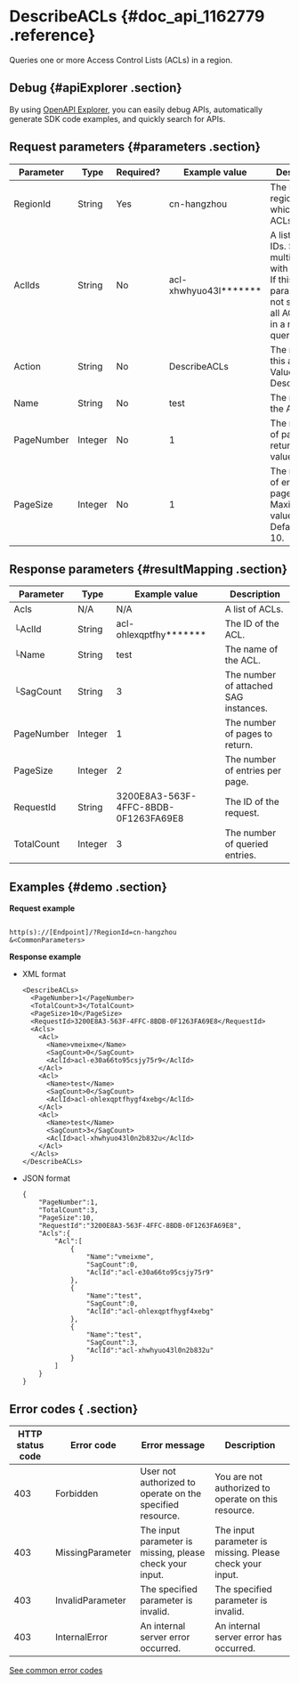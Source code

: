 # DescribeACLs {#doc_api_1162779 .reference}

Queries one or more Access Control Lists \(ACLs\) in a region.

## Debug {#apiExplorer .section}

By using [OpenAPI Explorer](https://api.aliyun.com/#product=Smartag&api=DescribeACLs), you can easily debug APIs, automatically generate SDK code examples, and quickly search for APIs.

## Request parameters {#parameters .section}

|Parameter|Type|Required?|Example value|Description|
|---------|----|---------|-------------|-----------|
|RegionId|String|Yes|cn-hangzhou|The ID of the region to which the ACLs belongs.|
|AclIds|String|No|acl-xhwhyuo43l\*\*\*\*\*\*\*|A list of ACL IDs. Separate multiple IDs with commas. If this parameter is not specified, all ACL rules in a region are queried.|
|Action|String|No|DescribeACLs|The name of this action. Value: DescribeACLs.|
|Name|String|No|test|The name of the ACL.|
|PageNumber|Integer|No|1|The number of pages to return. Default value: 1.|
|PageSize|Integer|No|1|The number of entries per page. Maximum value: 50. Default value: 10.|

## Response parameters {#resultMapping .section}

|Parameter|Type|Example value|Description|
|---------|----|-------------|-----------|
|Acls|N/A|N/A|A list of ACLs.|
|└AclId|String|acl-ohlexqptfhy\*\*\*\*\*\*\*|The ID of the ACL.|
|└Name|String|test|The name of the ACL.|
|└SagCount|String|3|The number of attached SAG instances.|
|PageNumber|Integer|1|The number of pages to return.|
|PageSize|Integer|2|The number of entries per page.|
|RequestId|String|3200E8A3-563F-4FFC-8BDB-0F1263FA69E8|The ID of the request.|
|TotalCount|Integer|3|The number of queried entries.|

## Examples {#demo .section}

**Request example**

``` {#request_demo}

http(s)://[Endpoint]/?RegionId=cn-hangzhou
&<CommonParameters>

```

**Response example**

-   XML format

    ``` {#xml_return_success_demo}
    <DescribeACLs>
      <PageNumber>1</PageNumber>
      <TotalCount>3</TotalCount>
      <PageSize>10</PageSize>
      <RequestId>3200E8A3-563F-4FFC-8BDB-0F1263FA69E8</RequestId>
      <Acls>
        <Acl>
          <Name>vmeixme</Name>
          <SagCount>0</SagCount>
          <AclId>acl-e30a66to95csjy75r9</AclId>
        </Acl>
        <Acl>
          <Name>test</Name>
          <SagCount>0</SagCount>
          <AclId>acl-ohlexqptfhygf4xebg</AclId>
        </Acl>
        <Acl>
          <Name>test</Name>
          <SagCount>3</SagCount>
          <AclId>acl-xhwhyuo43l0n2b832u</AclId>
        </Acl>
      </Acls>
    </DescribeACLs>
    
    ```

-   JSON format

    ``` {#json_return_success_demo}
    {
    	"PageNumber":1,
    	"TotalCount":3,
    	"PageSize":10,
    	"RequestId":"3200E8A3-563F-4FFC-8BDB-0F1263FA69E8",
    	"Acls":{
    		"Acl":[
    			{
    				"Name":"vmeixme",
    				"SagCount":0,
    				"AclId":"acl-e30a66to95csjy75r9"
    			},
    			{
    				"Name":"test",
    				"SagCount":0,
    				"AclId":"acl-ohlexqptfhygf4xebg"
    			},
    			{
    				"Name":"test",
    				"SagCount":3,
    				"AclId":"acl-xhwhyuo43l0n2b832u"
    			}
    		]
    	}
    }
    ```


## Error codes { .section}

|HTTP status code|Error code|Error message|Description|
|----------------|----------|-------------|-----------|
|403|Forbidden|User not authorized to operate on the specified resource.|You are not authorized to operate on this resource.|
|403|MissingParameter|The input parameter is missing, please check your input.|The input parameter is missing. Please check your input.|
|403|InvalidParameter|The specified parameter is invalid.|The specified parameter is invalid.|
|403|InternalError|An internal server error occurred.|An internal server error has occurred.|

[See common error codes](https://error-center.aliyun.com/status/product/Smartag)

